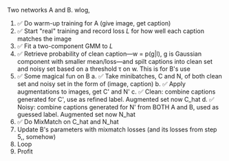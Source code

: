 Two networks A and B. wlog,
1. ✅ Do warm-up training for A (give image, get caption)
2. ✅ Start "real" training and record loss $L$ for how well each caption matches the image
3. ✅ Fit a two-component GMM to $L$
4. ✅ Retrieve probability of clean caption—w = p(g|l), g is Gaussian component with smaller mean/loss—and spilt captions into clean set and noisy set based on a threshold τ on w. This is for B's use
5. ✅ Some magical fun on B
    a. ✅ Take minibatches, C and N, of both clean set and noisy set in the form of (image, caption)
    b. ✅ Apply augmentations to images, get C' and N'
    c. ✅ Clean: combine captions generated for C', use as refined label. Augmented set now C_hat
    d. ✅ Noisy: combine captions generated for N' from BOTH A and B, used as guessed label. Augmented set now N_hat
6. ✅ Do MixMatch on C_hat and N_hat
7. Update B's parameters with mixmatch losses (and its losses from step 5,, somehow)
8. Loop
9. Profit